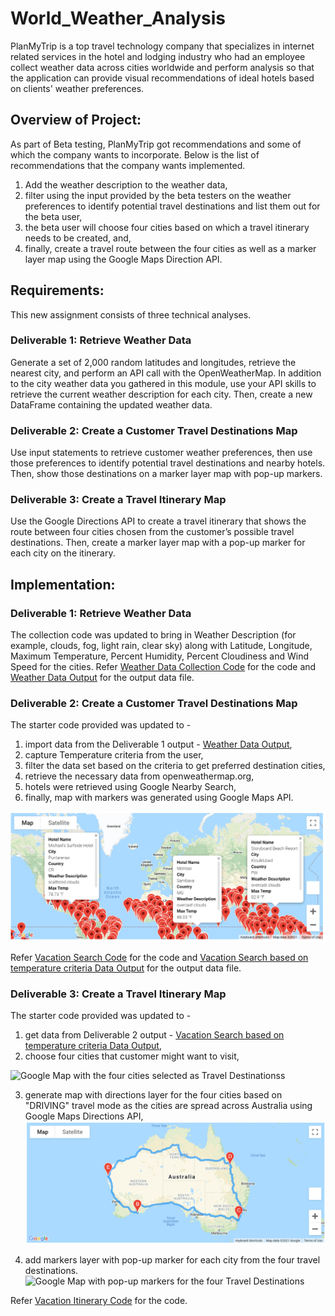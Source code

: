 # World_Weather_Analysis
PlanMyTrip is a top travel technology company that specializes in internet related services in the hotel and lodging industry who had an employee collect weather data across cities worldwide and perform analysis so that the application can provide visual recommendations of ideal hotels based on clients' weather preferences.

## Overview of Project:
As part of Beta testing, PlanMyTrip got recommendations and some of which the company wants to incorporate.
Below is the list of recommendations that the company wants implemented.
1. Add the weather description to the weather data,
2. filter using the input provided by the beta testers on the weather preferences to identify potential travel destinations and list them out for the beta user,
3. the beta user will choose four cities based on which a travel itinerary needs to be created, and,
4. finally, create a travel route between the four cities as well as a marker layer map using the Google Maps Direction API.

## Requirements:
This new assignment consists of three technical analyses. 

### Deliverable 1: Retrieve Weather Data
Generate a set of 2,000 random latitudes and longitudes, retrieve the nearest city, and perform an API call with the OpenWeatherMap. In addition to the city weather data you gathered in this module, use your API skills to retrieve the current weather description for each city. Then, create a new DataFrame containing the updated weather data.

### Deliverable 2: Create a Customer Travel Destinations Map
Use input statements to retrieve customer weather preferences, then use those preferences to identify potential travel destinations and nearby hotels. Then, show those destinations on a marker layer map with pop-up markers.

### Deliverable 3: Create a Travel Itinerary Map
Use the Google Directions API to create a travel itinerary that shows the route between four cities chosen from the customer’s possible travel destinations. Then, create a marker layer map with a pop-up marker for each city on the itinerary.

## Implementation:
### Deliverable 1: Retrieve Weather Data
The collection code was updated to bring in Weather Description (for example, clouds, fog, light rain, clear sky) along with Latitude, Longitude, Maximum Temperature, Percent Humidity, Percent Cloudiness and Wind Speed for the cities. Refer [Weather Data Collection Code](Weather_Database/Weather_Database.ipynb) for the code and [Weather Data Output](Weather_Database/WeatherPy_Database.csv) for the output data file.


### Deliverable 2: Create a Customer Travel Destinations Map
The starter code provided was updated to -
1. import data from the Deliverable 1 output - [Weather Data Output](Weather_Database/WeatherPy_Database.csv),
2. capture Temperature criteria from the user,
3. filter the data set based on the criteria to get preferred destination cities,
4. retrieve the necessary data from openweathermap.org,
5. hotels were retrieved using Google Nearby Search,
6. finally, map with markers was generated using Google Maps API.

![Google Map with markers for preferred Travel Destinations](Vacation_Search/WeatherPy_vacation_map.PNG)

Refer [Vacation Search Code](Vacation_Search/Vacation_Search.ipynb) for the code and [Vacation Search based on temperature criteria Data Output](Vacation_Search/WeatherPy_vacation.csv) for the output data file.

### Deliverable 3: Create a Travel Itinerary Map
The starter code provided was updated to -
1. get data from Deliverable 2 output - [Vacation Search based on temperature criteria Data Output](Vacation_Search/WeatherPy_vacation.csv),
2. choose four cities that customer might want to visit,

![Google Map with the four cities selected as Travel Destinationss](Map_showing_Four_cities_selected_for_Travel_Itinerary) 

3. generate map with directions layer for the four cities based on "DRIVING" travel mode as the cities are spread across Australia using Google Maps Directions API,
![Google Map with directions to the four Travel Destinations](Vacation_Itinerary/WeatherPy_travel_map.PNG)   

4. add markers layer with pop-up marker for each city from the four travel destinations.
![Google Map with pop-up markers for the four Travel Destinations](WeatherPy_travel_map_markers.PNG) 

Refer [Vacation Itinerary Code](Vacation_Itinerary/Vacation_Itinerary.ipynb) for the code.
